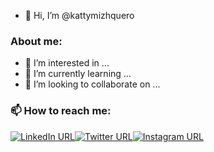 - 👋 Hi, I’m @kattymizhquero


### About me:

- 👀 I’m interested in ...
- 🌱 I’m currently learning ...
- 💞️ I’m looking to collaborate on ...


### 📫 How to reach me: 
<div align="left" style="display: flex;">
<a href="https://www.linkedin.com/in/kattymizhquero/?locale=en_US" rel="nofollow"><img src="https://img.shields.io/badge/LinkedIn-0077B5?style=for-the-badge&logo=linkedin&logoColor=white" alt="LinkedIn URL"></a><a href="https://twitter.com/KattyMizhquero" rel="nofollow"><img src="https://img.shields.io/badge/Twitter-1DA1F2?style=for-the-badge&logo=twitter&logoColor=white" alt="Twitter URL"></a><a href="https://www.instagram.com/kattymizhquero/" rel="nofollow"><img src="https://img.shields.io/badge/Instagram-E4405F?style=for-the-badge&logo=instagram&logoColor=white" alt="Instagram URL"></a>
</div>


<!---
kattymizhquero/kattymizhquero is a ✨ special ✨ repository because its `README.md` (this file) appears on your GitHub profile.
You can click the Preview link to take a look at your changes.
--->
